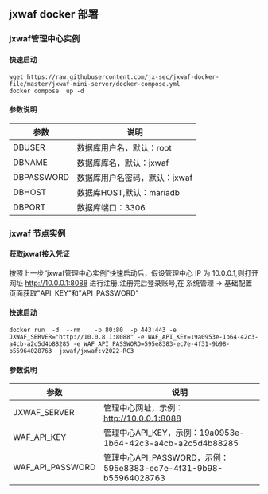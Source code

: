 ## jxwaf docker 部署
### jxwaf管理中心实例
#### 快速启动
```
wget https://raw.githubusercontent.com/jx-sec/jxwaf-docker-file/master/jxwaf-mini-server/docker-compose.yml
docker compose  up -d 
```
#### 参数说明
|  参数  | 说明 |
|  ----  | ----  |
| DBUSER | 数据库用户名，默认：root  |
|DBNAME  | 数据库库名，默认：jxwaf |
|DBPASSWORD| 数据库用户名密码，默认：jxwaf|
|DBHOST | 数据库HOST,默认：mariadb|
|DBPORT | 数据库端口：3306 | 

### jxwaf 节点实例
#### 获取jxwaf接入凭证
按照上一步“jxwaf管理中心实例”快速启动后，假设管理中心 IP 为 10.0.0.1,则打开网址 http://10.0.0.1:8088 进行注册,注册完后登录账号,在 系统管理 -> 基础配置 页面获取"API_KEY"和"API_PASSWORD"
#### 快速启动
```
docker run  -d  --rm    -p 80:80  -p 443:443 -e JXWAF_SERVER="http://10.0.8.1:8088" -e WAF_API_KEY=19a0953e-1b64-42c3-a4cb-a2c5d4b88285 -e WAF_API_PASSWORD=595e8383-ec7e-4f31-9b98-b55964028763  jxwaf/jxwaf:v2022-RC3
```
#### 参数说明
|  参数  | 说明 |
|  ----  | ----  |
|JXWAF_SERVER|管理中心网址，示例：http://10.0.0.1:8088|
|WAF_API_KEY|管理中心API_KEY，示例：19a0953e-1b64-42c3-a4cb-a2c5d4b88285|
|WAF_API_PASSWORD|管理中心API_PASSWORD，示例：595e8383-ec7e-4f31-9b98-b55964028763|
